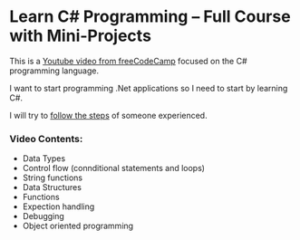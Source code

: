 # Learn C# Programming – Full Course with Mini-Projects

This is a [Youtube video from freeCodeCamp](https://youtu.be/YrtFtdTTfv0?si=h1cOlFkAb_Ujs46g) focused on the C# programming language.

I want to start programming .Net applications so I need to start by learning C#.

I will try to [follow the steps](https://youtu.be/ohkeYczD1LY?si=zXLcmSnyChLZSNMU) of someone experienced. 

### Video Contents:

- Data Types
- Control flow (connditional statements and loops)
- String functions
- Data Structures
- Functions
- Expection handling
- Debugging
- Object oriented programming




